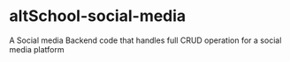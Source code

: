 # altSchool-social-media
A Social media Backend code that handles full CRUD operation for a social media platform 
